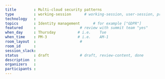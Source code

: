 ```yaml
---
title        : Multi-cloud security patterns 
type         : working-session      # working-session, user-session, product-session
technology   :
topics       : Identity management      # for example ["GDPR"]
featured     :                    # review with summit team "yes"
when_day     : Thursday          # i.e.    Tue
when_time    : PM-3              # i.e.    AM-1
room_layout  :                    #
room_id      :
session_slack: 
status       : draft              # draft, review-content, done
description  :
organizers   :
participants :
---
```



<!--(add intro)

## Secrets

(...)

## Differences in their defaults

(...)

## How to standardise

(...)

## References

(...)


## Previous-->
